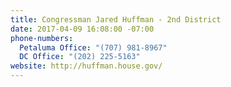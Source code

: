 ```yaml
---
title: Congressman Jared Huffman - 2nd District
date: 2017-04-09 16:08:00 -07:00
phone-numbers:
  Petaluma Office: "(707) 981-8967"
  DC Office: "(202) 225-5163"
website: http://huffman.house.gov/
---
```


